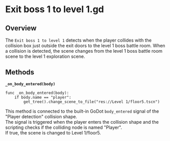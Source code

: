 # Exit boss 1 to level 1.gd

## Overview
The `Exit boss 1 to level 1` detects when the player collides with the collision box just outside the exit doors to the level 1 boss battle room. When a collision is detected, the scene changes from the level 1 boss battle room scene to the level 1 exploration scene.

## Methods
**`_on_body_entered(body)`**  

```gdscript
func _on_body_entered(body):
	if body.name == "player":
		get_tree().change_scene_to_file("res://Level 1/floor5.tscn")
```
This method is connected to the built-in GoDot `body_entered` signal of the "Player detection" collision shape.  
The signal is triggered when the player enters the collision shape and the scripting checks if the colliding node is named "Player".  
If true, the scene is changed to Level 1/floor5.